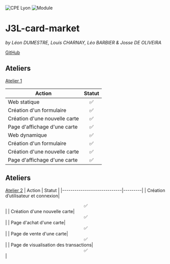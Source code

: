 ![CPE Lyon](https://img.shields.io/badge/school-cpe_lyon-blue)
![Module](https://img.shields.io/badge/module-ASI_WebDynamique-blue)

# J3L-card-market
*by Léon DUMESTRE, Louis CHARNAY, Léo BARBIER & Josse DE OLIVEIRA*

[GitHub](https://github.com/cpe-lyon/J3L-card-market/tree/develop)

## Ateliers
[Atelier 1](./docs/atelier1.md)

| Action                      | Statut  |
|-----------------------------|---------|
| Web statique                | <div align="center">✅</div> |
| Création d'un formulaire    | <div align="center">✅</div> |
| Création d'une nouvelle carte| <div align="center">✅</div> |
| Page d'affichage d'une carte | <div align="center">✅</div> |
| Web dynamique               | <div align="center">✅</div> |
| Création d'un formulaire    | <div align="center">✅</div> |
| Création d'une nouvelle carte| <div align="center">✅</div> |
| Page d'affichage d'une carte | <div align="center">✅</div> |


## Ateliers
[Atelier 2](./docs/atelier2.md)
| Action                      | Statut  |
|-----------------------------|---------|
| Création d’utilisateur et connexion| <div align="center">✅</div> |
| Création d'une nouvelle carte| <div align="center">✅</div> |
| Page d'achat d'une carte| <div align="center">✅</div> |
| Page de vente d'une carte| <div align="center">✅</div> |
| Page de visualisation des transactions| <div align="center">✅</div> |
